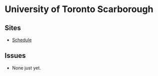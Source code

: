 # University of Toronto Scarborough
## Sites
* [Schedule](https://www.utsc.utoronto.ca/~registrar/scheduling/timetable)

## Issues
* None just yet.
